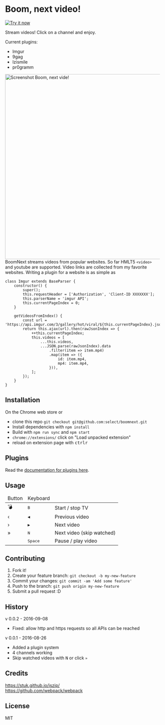 # Boom, next video!

<a href="https://chrome.google.com/webstore/detail/boom-next-video/ipgdkkkobholfegfnnapdkiddfijnogn">
<img alt="Try it now" src="https://camo.githubusercontent.com/334b4f665751356b1f4afb758f8ddde55b9c71b8/68747470733a2f2f7261772e6769746875622e636f6d2f476f6f676c654368726f6d652f6368726f6d652d6170702d73616d706c65732f6d61737465722f74727969746e6f77627574746f6e5f736d616c6c2e706e67" title="Click here to install this app from the Chrome Web Store" data-canonical-src="https://raw.github.com/GoogleChrome/chrome-app-samples/master/tryitnowbutton_small.png" style="max-width:100%;">
</a>


Stream videos! Click on a channel and enjoy.

Current plugins:
- Imgur
- 9gag
- Izismile
- pr0gramm

<img src="https://raw.githubusercontent.com/select/boomnext/1bcb55caaa63b86addac641471adeab44e53bac0/src/img/screenshots/Screenshot%20Boom%20next%20video.png" alt="Screenshot Boom, next vide!" style="float: right;" width="600px">

BoomNext streams videos from popular websites. So far HMLT5 `<video>` and youtube are supported. Video links are collected from my favorite websites. Writing a plugin for a website is as simple as

```
class Imgur extends BaseParser {
	constructor() {
		super();
		this.requestHeader = ['Authorization', 'Client-ID XXXXXXX'];
		this.parserName = 'imgur API';
		this.currentPageIndex = 0;
	}

	getVideosFromIndex() {
		const url = 'https://api.imgur.com/3/gallery/hot/viral/${this.currentPageIndex}.json';
		return this.ajax(url).then(rawJsonIndex => {
			++this.currentPageIndex;
			this.videos = [
				...this.videos,
				...JSON.parse(rawJsonIndex).data
					.filter(item => item.mp4)
					.map(item => ({
						id: item.mp4,
						mp4: item.mp4,
					})),
			];
		});
	}
}
``` 

## Installation

On the Chrome web store or 
- clone this repo `git checkout git@github.com:select/boomnext.git`
- Install dependencies with `npm install` 
- Build with `npm run sync` and `npm start`
- `chrome://extensions/` click on "Load unpacked extension"
- reload on extension page with <kbd>ctrl</kbd><kbd>r</kbd>

## Plugins

Read the [documentation for plugins here](https://github.com/select/boomnext/tree/master/src/plugins/imgur).

## Usage

<table>
	<thead>
		<tr>
			<td>
				Button
			</td>
			<td>
				Keyboard
			</td>
			<td></td>
		</tr>
	</thead>
	<tbody>
		<tr>
			<td><div class="boom">💣</div></td>
			<td><kbd>B</kbd></td>
			<td>Start / stop TV</td>
		</tr>
		<tr>
			<td class="larger">‹</td>
			<td><kbd>◀</kbd></td>
			<td>Previous video</td>
		</tr>
		<tr>
			<td class="larger">›</td>
			<td><kbd>▶</kbd></td>
			<td>Next video</td>
		</tr>
		<tr>
			<td class="larger">»</td>
			<td><kbd>N</kbd></td>
			<td>Next video (skip watched)</td>
		</tr>
		<tr>
			<td></td>
			<td><kbd>Space</kbd></td>
			<td>Pause / play video</td>
		</tr>
	</tbody>
</table>
</div>

## Contributing

1. Fork it!
2. Create your feature branch: `git checkout -b my-new-feature`
3. Commit your changes: `git commit -am 'Add some feature'`
4. Push to the branch: `git push origin my-new-feature`
5. Submit a pull request :D

## History

v 0.0.2 - 2016-09-08
- Fixed: allow http and https requests so all APIs can be reached

v 0.0.1 - 2016-08-26
- Added a plugin system
- 4 channels working
- Skip watched videos with <kbd>N</kbd> or click `»`


## Credits

https://stuk.github.io/jszip/ <br>
https://github.com/webpack/webpack


## License

MIT


